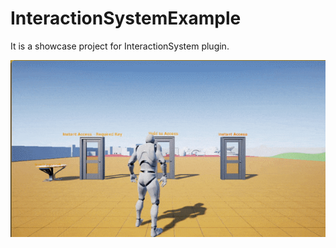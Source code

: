 # InteractionSystemExample
It is a showcase project for InteractionSystem plugin.

![Image](https://github.com/eyupalemdar/InteractionSystem/blob/main/Resources/interaction-system.gif)
